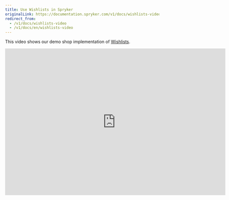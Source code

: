 ```yaml
---
title: Use Wishlists in Spryker
originalLink: https://documentation.spryker.com/v1/docs/wishlists-video
redirect_from:
  - /v1/docs/wishlists-video
  - /v1/docs/en/wishlists-video
---
```


This video shows our demo shop implementation of [Wishlists](/docs/scos/dev/features/201811.0/wishlist/wishlist.html).

<iframe src="https://fast.wistia.net/embed/iframe/g7hzsa9xw7" title="Wihlists" allowtransparency="true" frameborder="0" scrolling="no" class="wistia_embed" name="wistia_embed" allowfullscreen="0" mozallowfullscreen="0" webkitallowfullscreen="0" oallowfullscreen="0" msallowfullscreen="0" width="720" height="480"></iframe>
